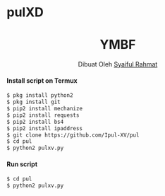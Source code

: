 # pulXD

<h1 align="center">
  YMBF
</h1>
</div>
<p align="center">
  Dibuat Oleh <a href="https://www.facebook.com/SY41FUL.R4HM4T02">Syaiful Rahmat</a>
</p>
<p align="center">
 

#### Install script on Termux
```bash
$ pkg install python2
$ pkg install git
$ pip2 install mechanize
$ pip2 install requests
$ pip2 install bs4
$ pip2 install ipaddress
$ git clone https://github.com/Ipul-XV/pul
$ cd pul
$ python2 pulxv.py
```
#### Run script
```bash
$ cd pul
$ python2 pulxv.py
```
